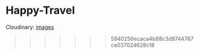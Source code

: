 # Happy-Travel
Cloudinary: [images](https://console.cloudinary.com/console/c-c023172d55db62af54508bee970ac5/media_library/search?sortDirection=desc&sortField=_score&search_id=my_uploads&view_mode=mosaic&q=%7B%22createdByUsers%22%3A%5B%22d75433701af1aa7cf79af96bb1c9ac%22%5D%7D)
>>>>>>> 5940256ecaca4b88c3d9744787ce037024628c18
